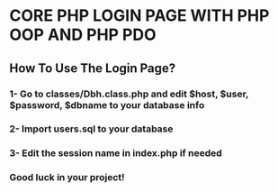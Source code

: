 # CORE PHP LOGIN PAGE WITH PHP OOP AND PHP PDO

## How To Use The Login Page?

### 1- Go to classes/Dbh.class.php and edit $host, $user, $password, $dbname to your database info

### 2- Import users.sql to your database

### 3- Edit the session name in index.php if needed

### Good luck in your project!